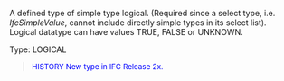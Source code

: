 A defined type of simple type logical. (Required since a select type, i.e. _IfcSimpleValue_, cannot include directly simple types in its select list). Logical datatype can have values TRUE, FALSE or UNKNOWN.

Type: LOGICAL

> <font size="-1" color="#0000FF">HISTORY New type in IFC Release 2x.
</font>